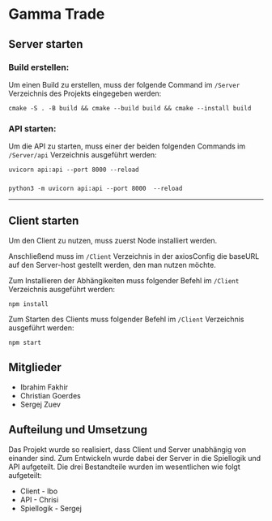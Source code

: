 # Gamma Trade

## Server starten
### Build erstellen:
Um einen Build zu erstellen, muss der folgende Command im `/Server` Verzeichnis des Projekts eingegeben werden:
    
    cmake -S . -B build && cmake --build build && cmake --install build

### API starten:
Um die API zu starten, muss einer der beiden folgenden Commands im `/Server/api` Verzeichnis ausgeführt werden:

    uvicorn api:api --port 8000 --reload
 ###

    python3 -m uvicorn api:api --port 8000  --reload

---
## Client starten

Um den Client zu nutzen, muss zuerst Node installiert werden.

Anschließend muss im `/Client` Verzeichnis in der axiosConfig die baseURL auf den Server-host gestellt werden, den man nutzen möchte.

Zum Installieren der Abhängikeiten muss folgender Befehl im `/Client` Verzeichnis ausgeführt werden:

    npm install

Zum Starten des Clients muss folgender Befehl im `/Client` Verzeichnis ausgeführt werden:

    npm start

## Mitglieder
- Ibrahim Fakhir
- Christian Goerdes
- Sergej Zuev

## Aufteilung und Umsetzung
Das Projekt wurde so realisiert, dass Client und Server unabhängig von einander sind. Zum Entwickeln wurde dabei der Server in die Spiellogik und API aufgeteilt. Die drei Bestandteile wurden im wesentlichen wie folgt aufgeteilt:
- Client - Ibo
- API - Chrisi     
- Spiellogik - Sergej